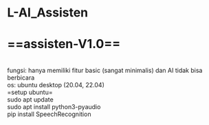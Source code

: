 # L-AI_Assisten

# ==assisten-V1.0==
<br>
fungsi: hanya memiliki fitur basic (sangat minimalis) dan AI tidak bisa berbicara
<br>
os: ubuntu desktop (20.04, 22.04)
<br>
=setup ubuntu=
<br>
sudo apt update
<br>
sudo apt install python3-pyaudio
<br>
pip install SpeechRecognition

